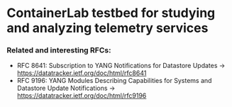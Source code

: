 # ContainerLab testbed for studying and analyzing telemetry services

### Related and interesting RFCs:

- RFC 8641: Subscription to YANG Notifications for Datastore Updates -> https://datatracker.ietf.org/doc/html/rfc8641
- RFC 9196: YANG Modules Describing Capabilities for Systems and Datastore Update Notifications -> https://datatracker.ietf.org/doc/html/rfc9196
